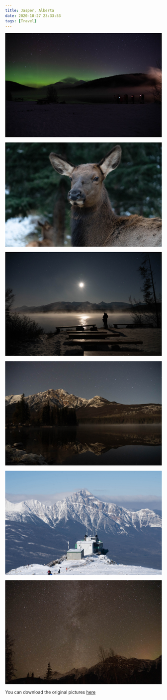 ```yaml
---
title: Jasper, Alberta
date: 2020-10-27 23:33:53
tags: [Travel]
---
```


![](Jasper-aurora.jpg)

<!--truncate-->

![](Jasper-elk.jpeg)

![](Jasper-lake.jpeg)

![](Jasper-mountain.jpg)

![](Jasper-peak.jpeg)

![](Jasper-stars.jpeg)

You can download the original pictures [here](https://imgur.com/user/gazcn007/posts)